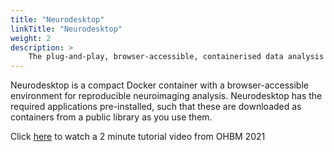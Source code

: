 ```yaml
---
title: "Neurodesktop"
linkTitle: "Neurodesktop"
weight: 2
description: >
	The plug-and-play, browser-accessible, containerised data analysis environment.
---
```


Neurodesktop is a compact Docker container with a browser-accessible environment for reproducible neuroimaging analysis. Neurodesktop has the required applications pre-installed, such that these are downloaded as containers from a public library as you use them.

Click [here](https://www.youtube.com/watch?v=JLv_5fycugw) to watch a 2 minute tutorial video from OHBM 2021
